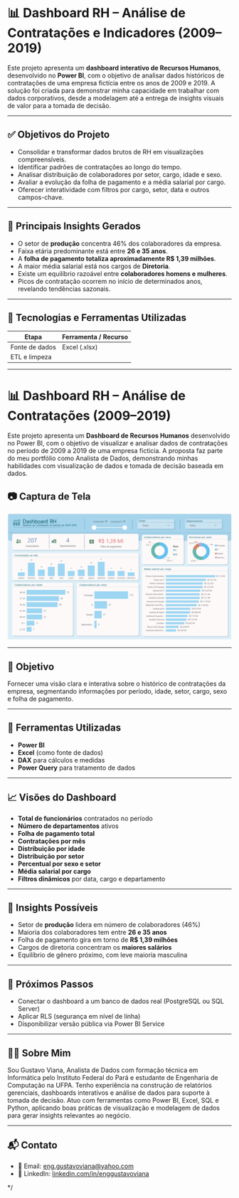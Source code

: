 # 📊 Dashboard RH – Análise de Contratações e Indicadores (2009–2019)

Este projeto apresenta um **dashboard interativo de Recursos Humanos**, desenvolvido no **Power BI**, com o objetivo de analisar dados históricos de contratações de uma empresa fictícia entre os anos de 2009 e 2019. A solução foi criada para demonstrar minha capacidade em trabalhar com dados corporativos, desde a modelagem até a entrega de insights visuais de valor para a tomada de decisão.

---

## ✅ Objetivos do Projeto

- Consolidar e transformar dados brutos de RH em visualizações compreensíveis.
- Identificar padrões de contratações ao longo do tempo.
- Analisar distribuição de colaboradores por setor, cargo, idade e sexo.
- Avaliar a evolução da folha de pagamento e a média salarial por cargo.
- Oferecer interatividade com filtros por cargo, setor, data e outros campos-chave.

---

## 🧠 Principais Insights Gerados

- O setor de **produção** concentra 46% dos colaboradores da empresa.
- Faixa etária predominante está entre **26 e 35 anos**.
- A **folha de pagamento totaliza aproximadamente R$ 1,39 milhões**.
- A maior média salarial está nos cargos de **Diretoria**.
- Existe um equilíbrio razoável entre **colaboradores homens e mulheres**.
- Picos de contratação ocorrem no início de determinados anos, revelando tendências sazonais.

---

## 🧰 Tecnologias e Ferramentas Utilizadas

| Etapa                         | Ferramenta / Recurso                        |
|------------------------------|---------------------------------------------|
| Fonte de dados               | Excel (.xlsx)                               |
| ETL e limpeza



















__________________________________________________________________________________________________________




# 📊 Dashboard RH – Análise de Contratações (2009–2019)

Este projeto apresenta um **Dashboard de Recursos Humanos** desenvolvido no Power BI, com o objetivo de visualizar e analisar dados de contratações no período de 2009 a 2019 de uma empresa ficticia. A proposta faz parte do meu portfólio como Analista de Dados, demonstrando minhas habilidades com visualização de dados e tomada de decisão baseada em dados.


## 📷 Captura de Tela

![Texto alternativo](./Dashboard-RH.png)

---

## 📌 Objetivo

Fornecer uma visão clara e interativa sobre o histórico de contratações da empresa, segmentando informações por período, idade, setor, cargo, sexo e folha de pagamento.

---

## 🧰 Ferramentas Utilizadas

- **Power BI**
- **Excel** (como fonte de dados)
- **DAX** para cálculos e medidas
- **Power Query** para tratamento de dados

---

## 📈 Visões do Dashboard

- **Total de funcionários** contratados no período
- **Número de departamentos** ativos
- **Folha de pagamento total**
- **Contratações por mês**
- **Distribuição por idade**
- **Distribuição por setor**
- **Percentual por sexo e setor**
- **Média salarial por cargo**
- **Filtros dinâmicos** por data, cargo e departamento

---

## 🧠 Insights Possíveis

- Setor de **produção** lidera em número de colaboradores (46%)
- Maioria dos colaboradores tem entre **26 e 35 anos**
- Folha de pagamento gira em torno de **R$ 1,39 milhões**
- Cargos de diretoria concentram os **maiores salários**
- Equilíbrio de gênero próximo, com leve maioria masculina

---

## 🚀 Próximos Passos

- Conectar o dashboard a um banco de dados real (PostgreSQL ou SQL Server)
- Aplicar RLS (segurança em nível de linha)
- Disponibilizar versão pública via Power BI Service

---

## 👨‍💻 Sobre Mim

Sou Gustavo Viana, Analista de Dados com formação técnica em Informática pelo Instituto Federal do Pará e estudante de Engenharia de Computação na UFPA. Tenho experiência na construção de relatórios gerenciais, dashboards interativos e análise de dados para suporte à tomada de decisão. Atuo com ferramentas como Power BI, Excel, SQL e Python, aplicando boas práticas de visualização e modelagem de dados para gerar insights relevantes ao negócio.

---

## 📬 Contato

- 📧 Email: eng.gustavoviana@yahoo.com
- 💼 LinkedIn: [linkedin.com/in/enggustavoviana](https://www.linkedin.com/in/enggustavoviana)

*/

